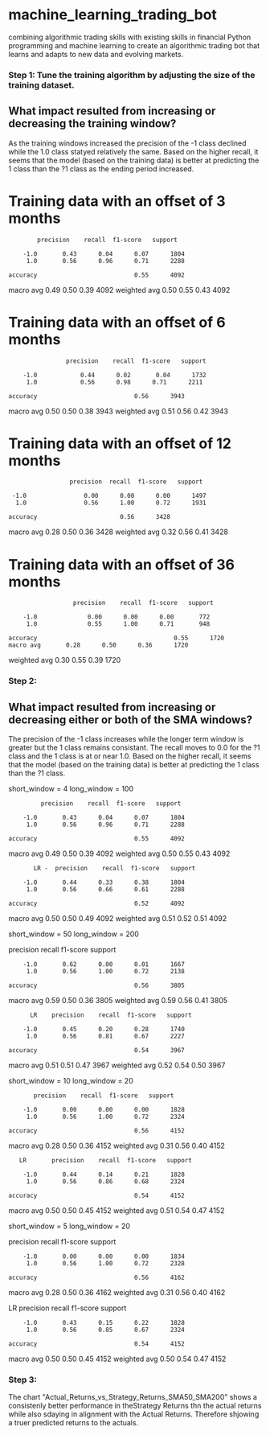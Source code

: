 # machine_learning_trading_bot
combining algorithmic trading skills with existing skills in financial Python programming and machine learning to create an algorithmic trading bot that learns and adapts to new data and evolving markets.


### Step 1: Tune the training algorithm by adjusting the size of the training dataset. 

## What impact resulted from increasing or decreasing the training window?

As the training windows increased the precision of the -1 class declined while the 1.0 class statyed relatively the same. Based on the higher recall, it seems that the model (based on the training data) is better at predicting the 1 class than the ?1 class as the ending period increased.

# Training data with an offset of 3 months

            precision    recall  f1-score   support

        -1.0       0.43      0.04      0.07      1804
         1.0       0.56      0.96      0.71      2288

    accuracy                           0.55      4092
   macro avg       0.49      0.50      0.39      4092
weighted avg       0.50      0.55      0.43      4092

# Training data with an offset of 6  months

                    precision    recall  f1-score   support

        -1.0            0.44      0.02       0.04      1732
         1.0            0.56      0.98      0.71      2211

    accuracy                           0.56      3943
   macro avg       0.50      0.50      0.38      3943
weighted avg       0.51      0.56      0.42      3943

# Training data with an offset of 12 months

                     precision  recall  f1-score   support

     -1.0                0.00      0.00      0.00      1497
      1.0                0.56      1.00      0.72      1931

    accuracy                       0.56      3428
   macro avg       0.28      0.50      0.36      3428
weighted avg       0.32      0.56      0.41      3428

# Training data with an offset of 36 months

                      precision    recall  f1-score   support

        -1.0              0.00      0.00      0.00       772
         1.0              0.55      1.00      0.71       948

    accuracy                                      0.55      1720
    macro avg       0.28      0.50      0.36      1720
weighted avg       0.30      0.55      0.39      1720



### Step 2: 

## What impact resulted from increasing or decreasing either or both of the SMA windows?

The precision of the -1 class  increases  while the longer term window is greater  but the 1 class remains consistant. The recall moves to 0.0 for the ?1 class and  the 1 class is at or near 1.0. Based on the higher recall, it seems that the model (based on the training data) is better at predicting the 1 class than the ?1 class.
            
short_window = 4
long_window = 100

      
             precision    recall  f1-score   support

        -1.0       0.43      0.04      0.07      1804
         1.0       0.56      0.96      0.71      2288

    accuracy                           0.55      4092
   macro avg       0.49      0.50      0.39      4092
weighted avg       0.50      0.55      0.43      4092

           LR -  precision    recall  f1-score   support

        -1.0       0.44      0.33      0.38      1804
         1.0       0.56      0.66      0.61      2288

    accuracy                           0.52      4092
   macro avg       0.50      0.50      0.49      4092
weighted avg       0.51      0.52      0.51      4092

short_window = 50
long_window = 200
             
 precision    recall  f1-score   support

        -1.0       0.62      0.00      0.01      1667
         1.0       0.56      1.00      0.72      2138

    accuracy                           0.56      3805
   macro avg       0.59      0.50      0.36      3805
weighted avg       0.59      0.56      0.41      3805

          LR    precision    recall  f1-score   support

        -1.0       0.45      0.20      0.28      1740
         1.0       0.56      0.81      0.67      2227

    accuracy                           0.54      3967
   macro avg       0.51      0.51      0.47      3967
weighted avg       0.52      0.54      0.50      3967

short_window = 10
long_window = 20
             
           precision    recall  f1-score   support

        -1.0       0.00      0.00      0.00      1828
         1.0       0.56      1.00      0.72      2324

    accuracy                           0.56      4152
   macro avg       0.28      0.50      0.36      4152
weighted avg       0.31      0.56      0.40      4152

       LR       precision    recall  f1-score   support

        -1.0       0.44      0.14      0.21      1828
         1.0       0.56      0.86      0.68      2324

    accuracy                           0.54      4152
   macro avg       0.50      0.50      0.45      4152
weighted avg       0.51      0.54      0.47      4152

  
short_window = 5
long_window = 20
          

 precision    recall  f1-score   support

        -1.0       0.00      0.00      0.00      1834
         1.0       0.56      1.00      0.72      2328

    accuracy                           0.56      4162
   macro avg       0.28      0.50      0.36      4162
weighted avg       0.31      0.56      0.40      4162

LR             precision    recall  f1-score   support

        -1.0       0.43      0.15      0.22      1828
         1.0       0.56      0.85      0.67      2324

    accuracy                           0.54      4152
   macro avg       0.50      0.50      0.45      4152
weighted avg       0.50      0.54      0.47      4152


### Step 3: 

The chart "Actual_Returns_vs_Strategy_Returns_SMA50_SMA200" shows a consistenly better performance in theStrategy Returns thn the actual returns while also sdaying in alignment with the Actual Returns. Therefore shjowing a truer predicted returns to the actuals.
